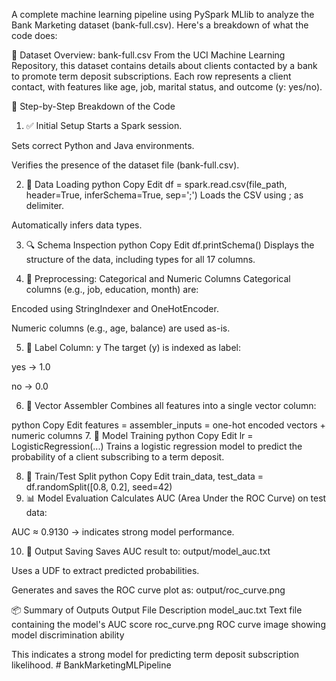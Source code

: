 A complete machine learning pipeline using PySpark MLlib to analyze the Bank Marketing dataset (bank-full.csv). Here's a breakdown of what the code does:

🏦 Dataset Overview: bank-full.csv
From the UCI Machine Learning Repository, this dataset contains details about clients contacted by a bank to promote term deposit subscriptions.
Each row represents a client contact, with features like age, job, marital status, and outcome (y: yes/no).

🔁 Step-by-Step Breakdown of the Code
1. ✅ Initial Setup
Starts a Spark session.

Sets correct Python and Java environments.

Verifies the presence of the dataset file (bank-full.csv).

2. 📄 Data Loading
python
Copy
Edit
df = spark.read.csv(file_path, header=True, inferSchema=True, sep=';')
Loads the CSV using ; as delimiter.

Automatically infers data types.

3. 🔍 Schema Inspection
python
Copy
Edit
df.printSchema()
Displays the structure of the data, including types for all 17 columns.

4. 🔧 Preprocessing: Categorical and Numeric Columns
Categorical columns (e.g., job, education, month) are:

Encoded using StringIndexer and OneHotEncoder.

Numeric columns (e.g., age, balance) are used as-is.

5. 🎯 Label Column: y
The target (y) is indexed as label:

yes → 1.0

no → 0.0

6. 🧱 Vector Assembler
Combines all features into a single vector column:

python
Copy
Edit
features = assembler_inputs = one-hot encoded vectors + numeric columns
7. 🧠 Model Training
python
Copy
Edit
lr = LogisticRegression(...)
Trains a logistic regression model to predict the probability of a client subscribing to a term deposit.

8. 🧪 Train/Test Split
python
Copy
Edit
train_data, test_data = df.randomSplit([0.8, 0.2], seed=42)
9. 📊 Model Evaluation
Calculates AUC (Area Under the ROC Curve) on test data:

AUC ≈ 0.9130 → indicates strong model performance.

10. 📝 Output Saving
Saves AUC result to: output/model_auc.txt

Uses a UDF to extract predicted probabilities.

Generates and saves the ROC curve plot as: output/roc_curve.png

📦 Summary of Outputs
Output File	Description
model_auc.txt	Text file containing the model's AUC score
roc_curve.png	ROC curve image showing model discrimination ability

This indicates a strong model for predicting term deposit subscription likelihood.
#   B a n k M a r k e t i n g M L P i p e l i n e 
 
 

